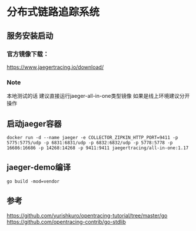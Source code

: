 # 分布式链路追踪系统

## 服务安装启动
### 官方镜像下载：
https://www.jaegertracing.io/download/ 
   
### Note
本地测试的话 建议直接运行jaeger-all-in-one类型镜像
如果是线上环境建议分开操作

## 启动jaeger容器
    docker run -d --name jaeger -e COLLECTOR_ZIPKIN_HTTP_PORT=9411 -p 5775:5775/udp -p 6831:6831/udp -p 6832:6832/udp -p 5778:5778 -p 16686:16686 -p 14268:14268 -p 9411:9411 jaegertracing/all-in-one:1.17

## jaeger-demo编译
    go build -mod=vendor

## 参考
https://github.com/yurishkuro/opentracing-tutorial/tree/master/go \
https://github.com/opentracing-contrib/go-stdlib
